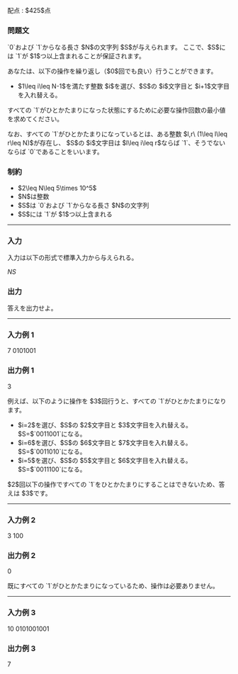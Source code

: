 
<div>

<span>

<span>

<p>
配点 : $425$点
</p>

<div>

<section>

### **問題文**

<p>
`0`および `1`からなる長さ $N$の文字列 $S$が与えられます。
ここで、$S$には `1`が $1$つ以上含まれることが保証されます。
</p>

<p>
あなたは、以下の操作を繰り返し（$0$回でも良い）行うことができます。
</p>

<ul>

<li>
$1\leq i\leq N-1$を満たす整数 $i$を選び、$S$の $i$文字目と $i+1$文字目を入れ替える。
</li>

</ul>

<p>
すべての `1`がひとかたまりになった状態にするために必要な操作回数の最小値を求めてください。
</p>

<p>
なお、すべての `1`がひとかたまりになっているとは、ある整数 $l,r\ (1\leq l\leq r\leq N)$が存在し、
$S$の $i$文字目は $l\leq i\leq r$ならば `1`、そうでないならば `0`であることをいいます。
</p>

</section>

</div>

<div>

<section>

### **制約**

<ul>

<li>
$2\leq N\leq 5\times 10^5$
</li>

<li>
$N$は整数
</li>

<li>
$S$は `0`および `1`からなる長さ $N$の文字列
</li>

<li>
$S$には `1`が $1$つ以上含まれる
</li>

</ul>

</section>

</div>

---

<div>

<div>

<section>

### **入力**

<p>
入力は以下の形式で標準入力から与えられる。
</p>

<div>

$N$$S$
</div>

</section>

</div>

<div>

<section>

### **出力**

<p>
答えを出力せよ。
</p>

</section>

</div>

</div>

---

<div>

<section>

### **入力例 1**

<div>

7
0101001

</div>

</section>

</div>

<div>

<section>

### **出力例 1**

<div>

3

</div>

<p>
例えば、以下のように操作を $3$回行うと、すべての `1`がひとかたまりになります。
</p>

<ul>

<li>
$i=2$を選び、$S$の $2$文字目と $3$文字目を入れ替える。$S=$`0011001`になる。
</li>

<li>
$i=6$を選び、$S$の $6$文字目と $7$文字目を入れ替える。$S=$`0011010`になる。
</li>

<li>
$i=5$を選び、$S$の $5$文字目と $6$文字目を入れ替える。$S=$`0011100`になる。
</li>

</ul>

<p>
$2$回以下の操作ですべての `1`をひとかたまりにすることはできないため、答えは $3$です。
</p>

</section>

</div>

---

<div>

<section>

### **入力例 2**

<div>

3
100

</div>

</section>

</div>

<div>

<section>

### **出力例 2**

<div>

0

</div>

<p>
既にすべての `1`がひとかたまりになっているため、操作は必要ありません。
</p>

</section>

</div>

---

<div>

<section>

### **入力例 3**

<div>

10
0101001001

</div>

</section>

</div>

<div>

<section>

### **出力例 3**

<div>

7

</div>

</section>

</div>

</span>

</span>

</div>
